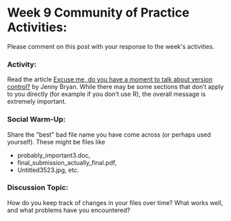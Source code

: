 # **Week 9 Community of Practice Activities:**
Please comment on this post with your response to the week's activities.

### **Activity:** 
Read the article [Excuse me, do you have a moment to talk about version control?](https://peerj.com/preprints/3159v2/) by Jenny Bryan. While there may be some sections that don’t apply to you directly (for example if you don’t use R), the overall message is extremely important. 

### **Social Warm-Up:** 
Share the "best" bad file name you have come across (or perhaps used yourself). These might be files like 
<ul>
    <li> probably_important3.doc, </li>
    <li> final_submission_actually_final.pdf, </li> 
    <li> Untitled3523.jpg, etc. </li>
</ul>

### **Discussion Topic:** 
How do you keep track of changes in your files over time? What works well, and what problems have you encountered?

